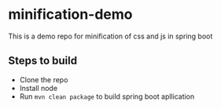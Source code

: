 # minification-demo
This is a demo repo for minification of css and js in spring boot
## Steps to build
- Clone the repo
- Install node
- Run ```mvn clean package``` to build spring boot apllication
